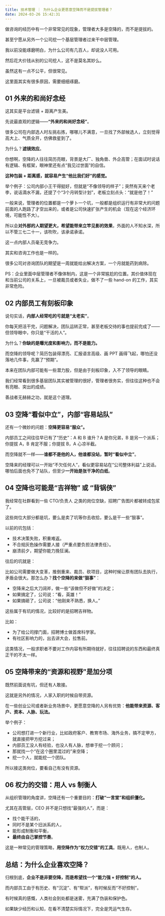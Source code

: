 ```yaml
---
title: 技术管理 ｜ 为什么企业更愿意空降而不是提拔管理者？ 
date: 2024-03-26 15:42:31
---
```


做咨询的经历中有一个非常常见的现象，管理者大多是空降的，而不是提拔的。

甚至宁愿从另外一个公司挖一个基层管理者过来干中层管理。

我以前没能琢磨明白，为什么公司有几百人，却说没人可用。

然后花大价钱从别的公司挖人，这不是莫名其妙么。

虽然这有一点不公平，但很常见。

这里面其实有很多原因，需要细细琢磨。

## 01 外来的和尚好念经

这其实是平台滤镜 + 距离产生美。

先说最直观的逻辑——**“外来的和尚好念经”**。

很多公司在内部选人时左挑右拣，哪哪儿不满意，一旦找了外部候选人，立刻觉得高大上、气质全开，仿佛救星到了。

为什么？**滤镜效应**。

你想啊，空降的人往往简历亮眼，背景是大厂、独角兽、外企高管；在面试时说话有逻辑、有框架，眼神里还有点“我见过世面”的自信。

**这种包装 + 距离感，就容易产生“他比我们好”的感觉。**

举个例子：公司内部小王干得挺好，但就是“不像领导的样子”；突然有天来个老李，说话滴水不漏，还提了个“3个月转型计划”，老板立刻点头：“就是他了！”

一般来说，管理者的位置都是一个萝卜一个坑，一般都是组织运行有非常大的问题前面的人跑路了才空出来的，或者是公司快速扩张产生的机会（现在这个经济环境，可能性不大）。

所以会**对外部的人期望更大，希望能带来立竿见影的效果**，外面的人不知水深，所以不管三七二十一，该吹吹，该承诺承诺。

这一点内部人员毫无竞争力。

其实和咨询工作也是一样的。

很多公司对咨询团队的期望是一周就能给出解决方案，一个月就能药到病除。

PS：企业里面中层管理者不像体制内，这是一个非常尴尬的位置。其价值体现在和当前公司的关系上，一旦被裁员或者失业，做不了一些 hand-on 的工作，其实非常危险。

## 02 内部员工有刻板印象

说句实话，**内部人经常吃的亏就是“太老实”**。

你每天把活干完，问题解决，团队运转正常，甚至老板交待的事也提前完成了——但领导眼中，你只是“干活的人”。

为什么？**你缺的是曝光度和影响力，而不是能力。**

而空降的领导呢？简历包装得漂亮、汇报语言高级、画 PPT 画得飞起，哪怕还没落地几件事，先赢了“预期”。

本来在团队内部可能有一些潜力股，但是由于刻板印象，入不了领导的眼睛。

我们经常看到很多基层团队其实被管理的很好，管理者很务实，但往往这种也不会有亮眼、突出的成绩。

善战者无赫赫之功，就是这个道理。

## 03 空降“看似中立”，内部“容易站队”

还有一个微妙的问题：**空降更容易“服众”。**

内部员工之间往往早已有了“历史”：A 和 B 谁升？A 是你兄弟，B 是另一个派系；你提拔 A，B 肯定不服；你提拔 B，A 心凉半截。

而空降就不一样——**谁都不是他的人，他谁都没站，暂时“看似中立”**。

空降来的经理可以一开始“不欠任何人”，看似更容易站在“公司整体利益”上说话。哪怕后面也免不了站队，但至少**一开始是张干净的白纸**。

## 04 空降也可能是“吉祥物” 或 “背锅侠”

我经常在社群看到一些 CTO/负责人 之类的岗位空缺，招聘广告图片都被转成包浆了。

这些岗位大部分都是坑，要么是卖了坑等你去收拾，要么是干一些“狠事”。

以前的坑包括：

- 技术决策失败，积重难返。
- 不合规灰色操作需要人接（严重点要负担法律责任）。
- 崩溃前夕，期望你能力挽狂澜。

往后的坑就是：

比如公司需要做大变革，推倒重来、裁员、砍项目，这种时候让原有团队去执行，矛盾会很大。那怎么办？**找个空降的来做“狠事”**：

* 空降来之后大刀阔斧，做一些“该做但不好做”的决定；
* 如果搞定了，公司说：“看，英雄！”
* 如果搞砸了，公司说：“他刚来不熟悉，换人。”

这些属于有坑的情况，比较好的是招聘吉祥物。

比如：

- 为了给公司撑门面，招聘博士做首席科学家。
- 有社区影响力的，出去讲大会，拉售前。

这类情况，一般求职者不要对工作内容有所期待就好，往往招聘说的东西和最终真正干的不太一样。

## 05 空降带来的“资源和视野”是加分项

既然前面说有坑，但还有人敢接。

这就是另外的情况，人家入职的时候自带资源。

在一些创业公司或者新业务场景中，更愿意空降的人另有优势：**他能带来资源、客户、资本、人脉、玩法。**

举个例子：

* 公司想打进一个新行业，比如政府客户、教育市场、海外业务，搞不定甲方，就直接把甲方挖过来；
* 内部员工没人有经验，也没人有人脉，想单于挖一个顾问；
* 那就找一个“在这个圈里混过的”来空降；
* 挖一个人，就能挖一个团队。

所以接这类岗位，要看自己有没有资源。

## 06 权力的交错：用人 vs 制衡人

从组织管理的角度讲，空降还有一个重要目的：**打破“一言堂”和组织僵化。**

尤其在高管层，CEO 并不是只想找“最强的人”，而是：

* 找个能干活的，
* 同时不是某个旧派系的人，
* 能形成制衡和平衡，
* **最终由自己掌控节奏**。

这是一种常见的管理策略，**用空降作为“权力交错”的工具**。既用人，也制人。

## 总结：为什么企业喜欢空降？

归根到底，**企业不是非要空降，而是希望找一个“能力强 + 好控制”的人。**

而内部员工由于有历史、有“沉淀”、有“帮派”，有时候反而“不好控制”。

有时候真的感慨，人类社会到处都是迷雾，充满了伪装和保护色。

如果缺少经历和认知，在看不清楚实际情况下，完全是凭运气生存。